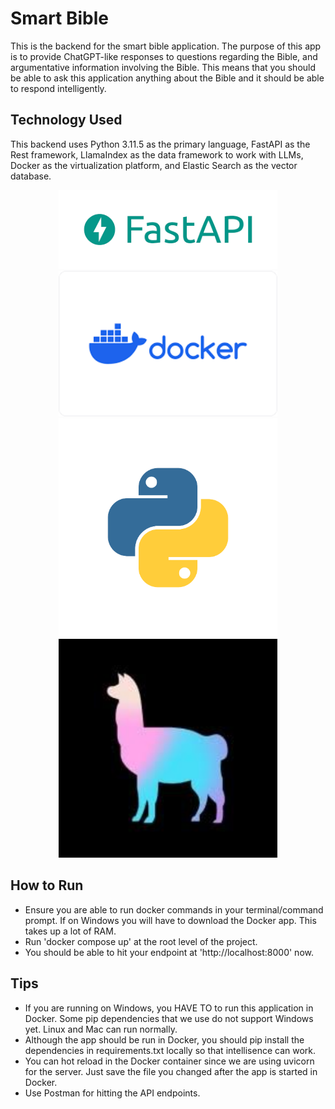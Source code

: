 # Smart Bible
This is the backend for the smart bible application. The purpose of this app is to provide ChatGPT-like responses to questions regarding the Bible, and argumentative information involving the Bible. This means that you should be able to ask this application anything about the Bible and it should be able to respond intelligently. 

## Technology Used
This backend uses Python 3.11.5 as the primary language, FastAPI as the Rest framework, LlamaIndex as the data framework to work with LLMs, Docker as the virtualization platform, and Elastic Search as the vector database.
<p align="center">
  <img src="images/fast-api.png" width="350" alt="accessibility text"> <br>
  <img src="images/docker.png" width="350" alt="accessibility text"> <br>
  <img src="images/python.png" width="350" title="hover text"> <br>
  <img src="images/llama-index.jpg" width="350" alt="accessibility text"> <br>
</p>

## How to Run
- Ensure you are able to run docker commands in your terminal/command prompt. If on Windows you will have to download the Docker app. This takes up a lot of RAM.
- Run 'docker compose up' at the root level of the project.
- You should be able to hit your endpoint at 'http://localhost:8000' now.

## Tips
- If you are running on Windows, you HAVE TO to run this application in Docker. Some pip dependencies that we use do not support Windows yet. Linux and Mac can run normally.
- Although the app should be run in Docker, you should pip install the dependencies in requirements.txt locally so that intellisence can work.
- You can hot reload in the Docker container since we are using uvicorn for the server. Just save the file you changed after the app is started in Docker.
- Use Postman for hitting the API endpoints.
